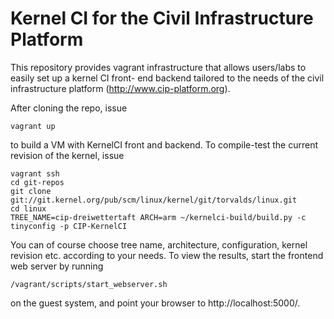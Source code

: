 # Kernel CI for the Civil Infrastructure Platform #

This repository provides vagrant infrastructure that allows users/labs
to easily set up a kernel CI front- end backend tailored to the needs
of the civil infrastructure platform (http://www.cip-platform.org).

After cloning the repo, issue

	vagrant up

to build a VM with KernelCI front and backend. To compile-test the
current revision of the kernel, issue

	vagrant ssh
	cd git-repos
	git clone git://git.kernel.org/pub/scm/linux/kernel/git/torvalds/linux.git
	cd linux
	TREE_NAME=cip-dreiwettertaft ARCH=arm ~/kernelci-build/build.py -c tinyconfig -p CIP-KernelCI

You can of course choose tree name, architecture, configuration, kernel revision
etc. according to your needs. To view the results, start the frontend web server
by running

	/vagrant/scripts/start_webserver.sh

on the guest system, and point your browser to http://localhost:5000/.
